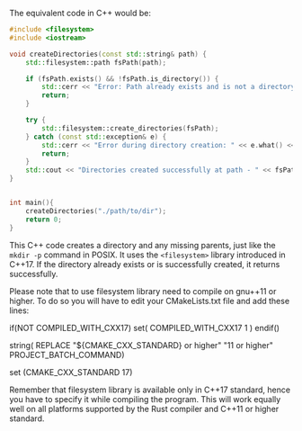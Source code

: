 The equivalent code in C++ would be:

```C++
#include <filesystem>
#include <iostream>

void createDirectories(const std::string& path) {
    std::filesystem::path fsPath(path);

    if (fsPath.exists() && !fsPath.is_directory()) {
        std::cerr << "Error: Path already exists and is not a directory." << '\n';
        return;
    }

    try {
        std::filesystem::create_directories(fsPath);
    } catch (const std::exception& e) {
        std::cerr << "Error during directory creation: " << e.what() << '\n';
        return;
    }
    std::cout << "Directories created successfully at path - " << fsPath <<'\n';  
}


int main(){ 
    createDirectories("./path/to/dir");
    return 0; 
}
```
This C++ code creates a directory and any missing parents, just like the `mkdir -p` command in POSIX. It uses the `<filesystem>` library introduced in C++17. If the directory already exists or is successfully created, it returns successfully. 

Please note that to use filesystem library need to compile on gnu++11 or higher. To do so you will have to edit your CMakeLists.txt file and add these lines:

if(NOT COMPILED_WITH_CXX17)
    set( COMPILED_WITH_CXX17 1 )
endif()

string(
    REPLACE 
        "${CMAKE_CXX_STANDARD} or higher" 
            "11 or higher"
    PROJECT_BATCH_COMMAND)

set (CMAKE_CXX_STANDARD 17)

Remember that filesystem library is available only in C++17 standard, hence you have to specify it while compiling the program.
This will work equally well on all platforms supported by the Rust compiler and C++11 or higher standard.
